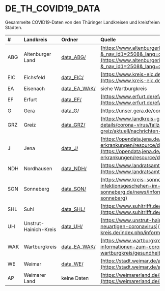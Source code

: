 # DE_TH_COVID19_DATA

Gesammelte COVID19-Daten von den Thüringer Landkreisen und kreisfreien Städten.

| #           | Landkreis              | Ordner                 | Quelle |
| :--         | :--                    | :--                    | :--    |
| ABG         | Altenburger Land       | [data_ABG/](data_ABG/) | [https://www.altenburgerland.de/sixcms/detail.php?&_nav_id1=2508&_lang=de&id=371691](https://www.altenburgerland.de/sixcms/detail.php?&_nav_id1=2508&_lang=de&id=371691)
| EIC         | Eichsfeld              | [data_EIC/](data_EIC/) | [https://www.kreis-eic.de/aktuelle-fallzahlen-im-landkreis-eichsfeld.html](https://www.kreis-eic.de/aktuelle-fallzahlen-im-landkreis-eichsfeld.html)
| EA          | Eisenach               | [data_EA_WAK/](data_EA_WAK/) | siehe Wartburgkreis
| EF          | Erfurt                 | [data_EF/](data_EF/)   | [https://www.erfurt.de/ef/de/service/aktuelles/topthemen/2020/134840.html](https://www.erfurt.de/ef/de/service/aktuelles/topthemen/2020/134840.html)
| G           | Gera                   | [data_G/](data_G/)     | [https://unser.gera.de/corona/](https://unser.gera.de/corona/)
| GRZ         | Greiz                  | [data_GRZ/](data_GRZ/) | [https://www.landkreis-greiz.de/landkreis-greiz/aktuell/nachrichten-details/corona-virus/fallzahlen/](https://www.landkreis-greiz.de/landkreis-greiz/aktuell/nachrichten-details/corona-virus/fallzahlen/)
| J           | Jena                   | [data_J/](data_J/)     | [https://opendata.jena.de/dataset/corona-erkrankungen/resource/d3ba07b6-fb19-451b-b902-5b18d8e8cbad](https://opendata.jena.de/dataset/corona-erkrankungen/resource/d3ba07b6-fb19-451b-b902-5b18d8e8cbad)
| NDH         | Nordhausen             | [data_NDH/](data_NDH/) | [https://www.landratsamt-nordhausen.de/informationen-coronavirus.html](https://www.landratsamt-nordhausen.de/informationen-coronavirus.html)
| SON         | Sonneberg              | [data_SON/](data_SON/) | [https://www.kreis-sonneberg.de/news/information-zum-infektionsgeschehen-im-landkreis-sonneberg](https://www.kreis-sonneberg.de/news/information-zum-infektionsgeschehen-im-landkreis-sonneberg)
| SHL         | Suhl                   | [data_SHL/](data_SHL/) | [https://www.suhltrifft.de/content/blogsection/41/2246/](https://www.suhltrifft.de/content/blogsection/41/2246/)
| UH          | Unstrut-Hainich-Kreis  | [data_UH/](data_UH/)   | [https://www.unstrut-hainich-kreis.de/index.php/informationen-zum-neuartigen-coronavirus](https://www.unstrut-hainich-kreis.de/index.php/informationen-zum-neuartigen-coronavirus)
| WAK         | Wartburgkreis          | [data_EA_WAK/](data_EA_WAK/) | [https://www.wartburgkreis.de/leben-im-wartburgkreis/gesundheit/aktuelle-informationen-zum-corona-virus](https://www.wartburgkreis.de/leben-im-wartburgkreis/gesundheit/aktuelle-informationen-zum-corona-virus)
| WE          | Weimar                 | [data_WE/](data_WE/)   | [https://stadt.weimar.de/aktuell/coronavirus/](https://stadt.weimar.de/aktuell/coronavirus/)
| AP          | Weimarer Land          | keine Daten            | [https://weimarerland.de/landratsamt/index.html](https://weimarerland.de/landratsamt/index.html)

